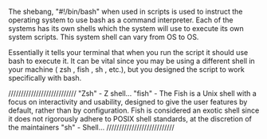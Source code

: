 The shebang, "#!/bin/bash" when used in scripts is used to instruct the operating system to use bash as a command interpreter. Each of the systems has its own shells which the system will use to execute its own system scripts. This system shell can vary from OS to OS.

Essentially it tells your terminal that when you run the script it should use bash to execute it. It can be vital since you may be using a different shell in your machine ( zsh , fish , sh , etc.), but you designed the script to work specifically with bash.

///////////////////////////
"Zsh" - Z shell...
"fish" - The Fish is a Unix shell with a focus on interactivity and usability, designed to give the user features by default, rather than by configuration. Fish is considered an exotic shell since it does not rigorously adhere to POSIX shell standards, at the discretion of the maintainers
"sh" - Shell... 
///////////////////////////

